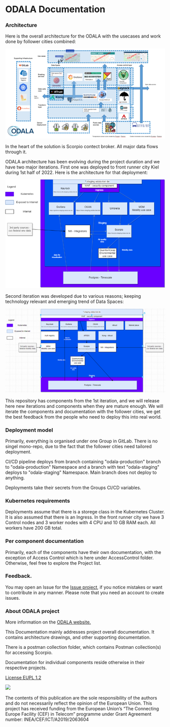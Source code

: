 # ODALA Documentation

### Architecture

Here is the overall architecture for the ODALA with the usecases and work done by follower cities combined:

![](img/architecture-2023-08.png)

In the heart of the solution is Scorpio contect broker. All major data flows through it.

ODALA architecture has been evolving during the project duration and we have two major iterations. First one was deployed to front runner city Kiel during 1st half of 2022. Here is the architecture for that deployment:

![](architecture-2022-12-old.png)

Second iteration was developed due to various reasons; keeping technology relevant and emerging trend of Data Spaces:

![](architecture-2022-12-planned_updates.png)

This repository has components from the 1st iteration, and we will release here new iterations and components when they are mature enough. We will iterate the components and documentation with the follower cities, we get the best feedback from the people who need to deploy this into real world.

### Deployment model

Primarily, everything is organised under one Group in GitLab. There is no singel mono-repo, due to the fact that the follower cities need tailored deployment.

CI/CD pipeline deploys from branch containing "odala-production" branch to "odala-production" Namespace and a branch with text "odala-staging" deploys to "odala-staging" Namespace. Main branch does not deploy to anything.

Deployments take their secrets from the Groups CI/CD variables.

### Kubernetes requirements

Deployments assume that there is a storege class in the Kubernetes Cluster. It is also assumed that there is an Ingress. In the front runner city we have 3 Control nodes and 3 worker nodes with 4 CPU and 10 GB RAM each. All workers have 200 GB total.

### Per component documentation

Primarily, each of the components have their own documentation, with the exception of Access Control which is here under AccessControl folder. Otherwise, feel free to explore the Project list.

### Feedback.

You may open an Issue for the [Issue project](https://gitlab.publiccode.solutions/odala-public/issues), if you notice mistakes or want to contribute in any manner. Please note that you need an account to create issues.

### About ODALA project

More information on the  [ODALA website.](https://odalaproject.eu/)

This Documentation mainly addresses project overall documentation. It contains architecture drawings, and other supporting documentation. 

There is a postman collection folder, which contains Postman collection(s) for accessing Scorpio.

Documentation for individual components reside otherwise in their respective projects.

[License EUPL 1.2](https://eupl.eu/1.2/en/)

![](https://ec.europa.eu/inea/sites/default/files/ceflogos/en_horizontal_cef_logo_2.png)

The contents of this publication are the sole responsibility of the authors and do not necessarily reflect the opinion of the European Union.
This project has received funding from the European Union’s “The Connecting Europe Facility (CEF) in Telecom” programme under Grant Agreement number: INEA/CEF/ICT/A2019/2063604


